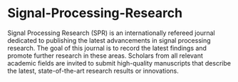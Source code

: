 Signal-Processing-Research
==========================

Signal Processing Research (SPR) is an internationally refereed journal dedicated to publishing the latest advancements in signal processing research. The goal of this journal is to record the latest findings and promote further research in these areas. Scholars from all relevant academic fields are invited to submit high-quality manuscripts that describe the latest, state-of-the-art research results or innovations.
